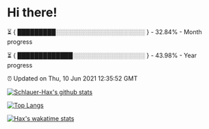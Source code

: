 # Hi there!

⏳ { █████████░░░░░░░░░░░░░░░░░░░░░ } - 32.84% - Month progress

⏳ { █████████████░░░░░░░░░░░░░░░░░ } - 43.98% - Year progress

⏰ Updated on Thu, 10 Jun 2021 12:35:52 GMT


[![Schlauer-Hax's github stats](https://github-readme-stats.vercel.app/api?username=Schlauer-Hax&show_icons=true&theme=dark&count_private=true)](https://github.com/Schlauer-Hax)


[![Top Langs](https://github-readme-stats.vercel.app/api/top-langs/?username=Schlauer-Hax&layout=compact&theme=dark)](https://github.com/Schlauer-Hax?tab=repositories)


[![Hax's wakatime stats](https://github-readme-stats.vercel.app/api/wakatime?username=Hax&theme=dark)](https://wakatime.com/@Hax)

